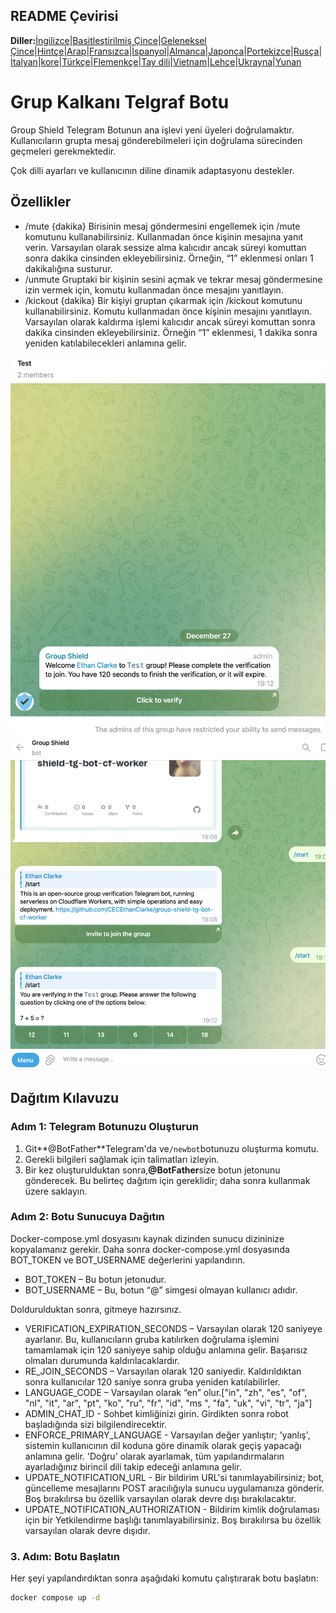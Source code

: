 ## README Çevirisi

**Diller:**[İngilizce](README.md)\|[Basitleştirilmiş Çince](README.zh-CN.md)\|[Geleneksel Çince](README.zh-TW.md)\|[Hintçe](README.hi.md)\|[Arap](README.ar.md)\|[Fransızca](README.fr.md)\|[İspanyol](README.es.md)\|[Almanca](README.de.md)\|[Japonca](README.ja.md)\|[Portekizce](README.pt.md)\|[Rusça](README.ru.md)\|[İtalyan](README.it.md)\|[kore](README.ko.md)\|[Türkçe](README.tr.md)\|[Flemenkçe](README.nl.md)\|[Tay dili](README.th.md)\|[Vietnam](README.vi.md)\|[Lehçe](README.pl.md)\|[Ukrayna](README.uk.md)\|[Yunan](README.el.md)

# Grup Kalkanı Telgraf Botu

Group Shield Telegram Botunun ana işlevi yeni üyeleri doğrulamaktır. Kullanıcıların grupta mesaj gönderebilmeleri için doğrulama sürecinden geçmeleri gerekmektedir.

Çok dilli ayarları ve kullanıcının diline dinamik adaptasyonu destekler.

## Özellikler

-   /mute {dakika}
    Birisinin mesaj göndermesini engellemek için /mute komutunu kullanabilirsiniz. Kullanmadan önce kişinin mesajına yanıt verin. Varsayılan olarak sessize alma kalıcıdır ancak süreyi komuttan sonra dakika cinsinden ekleyebilirsiniz. Örneğin, “1” eklenmesi onları 1 dakikalığına susturur.
-   /unmute Gruptaki bir kişinin sesini açmak ve tekrar mesaj göndermesine izin vermek için, komutu kullanmadan önce mesajını yanıtlayın.
-   /kickout {dakika} 
    Bir kişiyi gruptan çıkarmak için /kickout komutunu kullanabilirsiniz. Komutu kullanmadan önce kişinin mesajını yanıtlayın. Varsayılan olarak kaldırma işlemi kalıcıdır ancak süreyi komuttan sonra dakika cinsinden ekleyebilirsiniz. Örneğin “1” eklenmesi, 1 dakika sonra yeniden katılabilecekleri anlamına gelir.

![screenshot](https://raw.githubusercontent.com/CECEthanClarke/group-shield-tg-bot/refs/heads/main/other/image.png)![screenshot](https://raw.githubusercontent.com/CECEthanClarke/group-shield-tg-bot/refs/heads/main/other/image2.png)

## Dağıtım Kılavuzu

### Adım 1: Telegram Botunuzu Oluşturun

1.  Git**@BotFather**Telegram'da ve`/newbot`botunuzu oluşturma komutu.
2.  Gerekli bilgileri sağlamak için talimatları izleyin.
3.  Bir kez oluşturulduktan sonra,**@BotFather**size botun jetonunu gönderecek. Bu belirteç dağıtım için gereklidir; daha sonra kullanmak üzere saklayın.

### Adım 2: Botu Sunucuya Dağıtın

Docker-compose.yml dosyasını kaynak dizinden sunucu dizininize kopyalamanız gerekir. Daha sonra docker-compose.yml dosyasında BOT_TOKEN ve BOT_USERNAME değerlerini yapılandırın.

-   BOT_TOKEN – Bu botun jetonudur.
-   BOT_USERNAME – Bu, botun “@” simgesi olmayan kullanıcı adıdır.

Doldurulduktan sonra, gitmeye hazırsınız.

-   VERIFICATION_EXPIRATION_SECONDS – Varsayılan olarak 120 saniyeye ayarlanır. Bu, kullanıcıların gruba katılırken doğrulama işlemini tamamlamak için 120 saniyeye sahip olduğu anlamına gelir. Başarısız olmaları durumunda kaldırılacaklardır.
-   RE_JOIN_SECONDS – Varsayılan olarak 120 saniyedir. Kaldırıldıktan sonra kullanıcılar 120 saniye sonra gruba yeniden katılabilirler.
-   LANGUAGE_CODE – Varsayılan olarak “en” olur.["in", "zh", "es", "of", "nl", "it", "ar", "pt", "ko", "ru", "fr", "id", "ms ", "fa", "uk", "vi", "tr", "ja"]
-   ADMIN_CHAT_ID - Sohbet kimliğinizi girin. Girdikten sonra robot başladığında sizi bilgilendirecektir.
-   ENFORCE_PRIMARY_LANGUAGE - Varsayılan değer yanlıştır; 'yanlış', sistemin kullanıcının dil koduna göre dinamik olarak geçiş yapacağı anlamına gelir. 'Doğru' olarak ayarlamak, tüm yapılandırmaların ayarladığınız birincil dili takip edeceği anlamına gelir.
-   UPDATE_NOTIFICATION_URL - Bir bildirim URL'si tanımlayabilirsiniz; bot, güncelleme mesajlarını POST aracılığıyla sunucu uygulamanıza gönderir. Boş bırakılırsa bu özellik varsayılan olarak devre dışı bırakılacaktır.
-   UPDATE_NOTIFICATION_AUTHORIZATION - Bildirim kimlik doğrulaması için bir Yetkilendirme başlığı tanımlayabilirsiniz. Boş bırakılırsa bu özellik varsayılan olarak devre dışıdır.

### 3. Adım: Botu Başlatın

Her şeyi yapılandırdıktan sonra aşağıdaki komutu çalıştırarak botu başlatın:

```bash
docker compose up -d
```
